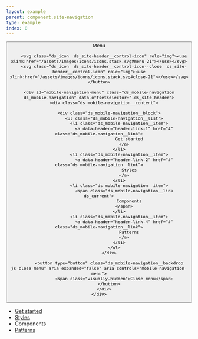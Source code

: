 ```yaml
---
layout: example
parent: component.site-navigation
type: example
index: 0
---
```


<nav role="navigation">
    <button class="js-toggle-menu  ds_mobile-navigation__button" aria-expanded="false" aria-controls="mobile-navigation-menu">
        <span class="ds_site-header__control-text">Menu</span>

        <svg class="ds_icon  ds_site-header__control-icon" role="img"><use xlink:href="/assets/images/icons/icons.stack.svg#menu-21"></use></svg>
        <svg class="ds_icon  ds_site-header__control-icon--close  ds_site-header__control-icon" role="img"><use xlink:href="/assets/images/icons/icons.stack.svg#close-21"></use></svg>
    </button>

    <div id="mobile-navigation-menu" class="ds_mobile-navigation  ds_mobile-navigation" data-offsetselector=".ds_site-header">
        <div class="ds_mobile-navigation__content">

            <div class="ds_mobile-navigation__block">
                <ul class="ds_mobile-navigation__list">
                    <li class="ds_mobile-navigation__item">
                        <a data-header="header-link-1" href="#" class="ds_mobile-navigation__link">
                            Get started
                        </a>
                    </li>
                    <li class="ds_mobile-navigation__item">
                        <a data-header="header-link-2" href="#" class="ds_mobile-navigation__link">
                            Styles
                        </a>
                    </li>
                    <li class="ds_mobile-navigation__item">
                        <span class="ds_mobile-navigation__link  ds_current">
                            Components
                        </span>
                    </li>
                    <li class="ds_mobile-navigation__item">
                        <a data-header="header-link-4" href="#" class="ds_mobile-navigation__link">
                            Patterns
                        </a>
                    </li>
                </ul>
            </div>

            <button type="button" class="ds_mobile-navigation__backdrop  js-close-menu" aria-expanded="false" aria-controls="mobile-navigation-menu">
                <span class="visually-hidden">Close menu</span>
            </button>
        </div>
    </div>
</nav>

<nav class="ds_site-navigation">
    <ul class="ds_site-navigation__list">
        <li class="ds_site-navigation__item">
            <a data-header="header-link-1" href="#" class="ds_site-navigation__link">
                Get started
            </a>
        </li>
        <li class="ds_site-navigation__item">
            <a data-header="header-link-2" href="#" class="ds_site-navigation__link">
                Styles
            </a>
        </li>
        <li class="ds_site-navigation__item">
            <span class="ds_site-navigation__link  ds_current">
                Components
            </span>
        </li>
        <li class="ds_site-navigation__item">
            <a data-header="header-link-4" href="#" class="ds_site-navigation__link">
                Patterns
            </a>
        </li>
    </ul>
</nav>
